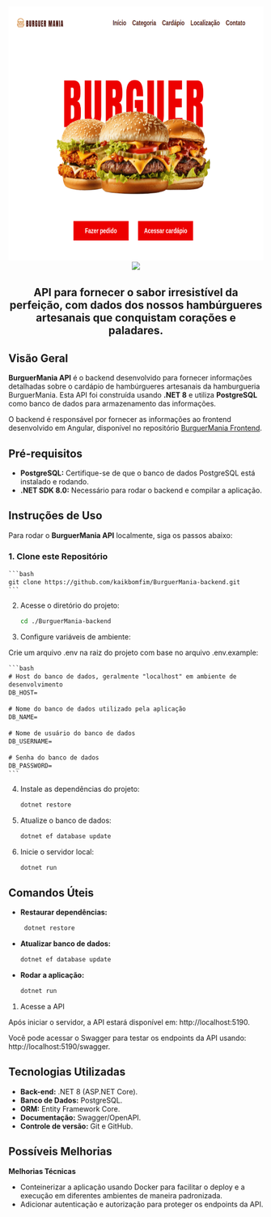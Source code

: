 <div align="center">
    <a href="https://github.com/kaikbomfim/BurguerMania" target="_blank">
        <img src="./public/assets/burguermania.png" 
        alt="Logo" width="800" height="500">
    </a>
</div>

<div align="center">
  <img src="https://readme-typing-svg.demolab.com?font=Fira+Code&size=50&duration=3000&pause=200&color=F7B062FF&center=true&vCenter=true&multiline=true&random=false&width=435&height=100&lines=BurguerMania"> 
</div>

<h2 align="center">API para fornecer o sabor irresistível da perfeição, com dados dos nossos hambúrgueres artesanais que conquistam corações e paladares.</h2>

## **Visão Geral**

**BurguerMania API** é o backend desenvolvido para fornecer informações detalhadas sobre o cardápio de hambúrgueres artesanais da hamburgueria BurguerMania. Esta API foi construída usando **.NET 8** e utiliza **PostgreSQL** como banco de dados para armazenamento das informações.

O backend é responsável por fornecer as informações ao frontend desenvolvido em Angular, disponível no repositório [BurguerMania Frontend](https://github.com/kaikbomfim/BurguerMania).

## **Pré-requisitos**

- **PostgreSQL:** Certifique-se de que o banco de dados PostgreSQL está instalado e rodando.
- **.NET SDK 8.0:** Necessário para rodar o backend e compilar a aplicação.

## **Instruções de Uso**

Para rodar o **BurguerMania API** localmente, siga os passos abaixo:

### 1. Clone este Repositório

    ```bash
    git clone https://github.com/kaikbomfim/BurguerMania-backend.git
    ```

2. Acesse o diretório do projeto:

   ```bash
   cd ./BurguerMania-backend
   ```

3. Configure variáveis de ambiente:

Crie um arquivo .env na raiz do projeto com base no arquivo .env.example:

    ```bash
    # Host do banco de dados, geralmente "localhost" em ambiente de desenvolvimento
    DB_HOST=

    # Nome do banco de dados utilizado pela aplicação
    DB_NAME=

    # Nome de usuário do banco de dados
    DB_USERNAME=

    # Senha do banco de dados
    DB_PASSWORD=
    ```

4. Instale as dependências do projeto:

   ```bash
   dotnet restore
   ```

5. Atualize o banco de dados:

   ```bash
   dotnet ef database update
   ```

6. Inicie o servidor local:

   ```bash
   dotnet run
   ```

## Comandos Úteis

- **Restaurar dependências:**
  ```bash
   dotnet restore
  ```
- **Atualizar banco de dados:**
  ```bash
  dotnet ef database update
  ```
- **Rodar a aplicação:**
  ```bash
  dotnet run
  ```

1. Acesse a API

Após iniciar o servidor, a API estará disponível em: http://localhost:5190.

Você pode acessar o Swagger para testar os endpoints da API usando: http://localhost:5190/swagger.

## Tecnologias Utilizadas

- **Back-end:** .NET 8 (ASP.NET Core).
- **Banco de Dados:** PostgreSQL.
- **ORM:** Entity Framework Core.
- **Documentação:** Swagger/OpenAPI.
- **Controle de versão:** Git e GitHub.

## Possíveis Melhorias

**Melhorias Técnicas**

- Conteinerizar a aplicação usando Docker para facilitar o deploy e a execução em diferentes ambientes de maneira padronizada.
- Adicionar autenticação e autorização para proteger os endpoints da API.
